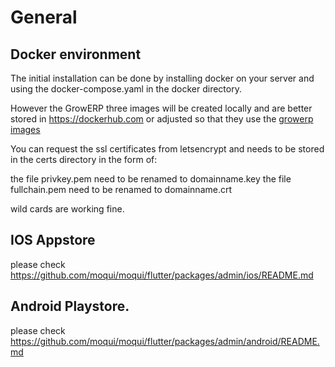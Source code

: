# General

## Docker environment

The initial installation can be done by installing docker on your server and using the docker-compose.yaml  in the docker directory.

However the GrowERP three images will be created locally and are better stored in https://dockerhub.com or adjusted so that they use the [growerp images](https://hub.docker.com/search?q=growerp)

You can request the ssl certificates from letsencrypt and needs to be stored in the certs directory in the form of:

the file privkey.pem need to be renamed to domainname.key
the file fullchain.pem need to be renamed to domainname.crt

wild cards are working fine.

## IOS Appstore

please check https://github.com/moqui/moqui/flutter/packages/admin/ios/README.md

## Android Playstore.

please check https://github.com/moqui/moqui/flutter/packages/admin/android/README.md

